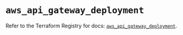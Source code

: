 # `aws_api_gateway_deployment`

Refer to the Terraform Registry for docs: [`aws_api_gateway_deployment`](https://registry.terraform.io/providers/hashicorp/aws/5.74.0/docs/resources/api_gateway_deployment).
